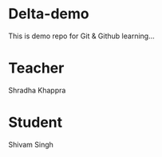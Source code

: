 # Delta-demo
This is demo repo for Git &amp; Github learning...

# Teacher
Shradha Khappra

# Student
Shivam Singh
